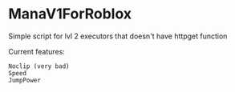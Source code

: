 # ManaV1ForRoblox
Simple script for lvl 2 executors that doesn't have httpget function

Current features:
```
Noclip (very bad)
Speed
JumpPower
```
